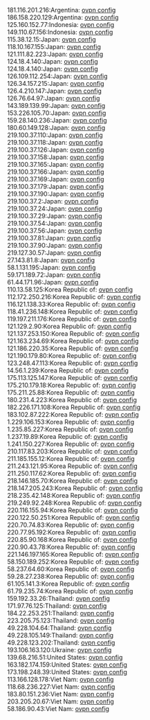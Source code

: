 181.116.201.216:Argentina: [ovpn config](vpn/181_116_201_216.ovpn)  
186.158.220.129:Argentina: [ovpn config](vpn/186_158_220_129.ovpn)  
125.160.152.77:Indonesia: [ovpn config](vpn/125_160_152_77.ovpn)  
149.110.67.156:Indonesia: [ovpn config](vpn/149_110_67_156.ovpn)  
115.38.12.15:Japan: [ovpn config](vpn/115_38_12_15.ovpn)  
118.10.167.155:Japan: [ovpn config](vpn/118_10_167_155.ovpn)  
121.111.82.223:Japan: [ovpn config](vpn/121_111_82_223.ovpn)  
124.18.4.140:Japan: [ovpn config](vpn/124_18_4_140.ovpn)  
124.18.4.140:Japan: [ovpn config](vpn/124_18_4_140.ovpn)  
126.109.112.254:Japan: [ovpn config](vpn/126_109_112_254.ovpn)  
126.34.157.215:Japan: [ovpn config](vpn/126_34_157_215.ovpn)  
126.4.210.147:Japan: [ovpn config](vpn/126_4_210_147.ovpn)  
126.76.64.97:Japan: [ovpn config](vpn/126_76_64_97.ovpn)  
143.189.139.99:Japan: [ovpn config](vpn/143_189_139_99.ovpn)  
153.226.105.70:Japan: [ovpn config](vpn/153_226_105_70.ovpn)  
159.28.140.236:Japan: [ovpn config](vpn/159_28_140_236.ovpn)  
180.60.149.128:Japan: [ovpn config](vpn/180_60_149_128.ovpn)  
219.100.37.110:Japan: [ovpn config](vpn/219_100_37_110.ovpn)  
219.100.37.118:Japan: [ovpn config](vpn/219_100_37_118.ovpn)  
219.100.37.126:Japan: [ovpn config](vpn/219_100_37_126.ovpn)  
219.100.37.158:Japan: [ovpn config](vpn/219_100_37_158.ovpn)  
219.100.37.165:Japan: [ovpn config](vpn/219_100_37_165.ovpn)  
219.100.37.166:Japan: [ovpn config](vpn/219_100_37_166.ovpn)  
219.100.37.169:Japan: [ovpn config](vpn/219_100_37_169.ovpn)  
219.100.37.179:Japan: [ovpn config](vpn/219_100_37_179.ovpn)  
219.100.37.190:Japan: [ovpn config](vpn/219_100_37_190.ovpn)  
219.100.37.2:Japan: [ovpn config](vpn/219_100_37_2.ovpn)  
219.100.37.24:Japan: [ovpn config](vpn/219_100_37_24.ovpn)  
219.100.37.29:Japan: [ovpn config](vpn/219_100_37_29.ovpn)  
219.100.37.54:Japan: [ovpn config](vpn/219_100_37_54.ovpn)  
219.100.37.56:Japan: [ovpn config](vpn/219_100_37_56.ovpn)  
219.100.37.81:Japan: [ovpn config](vpn/219_100_37_81.ovpn)  
219.100.37.90:Japan: [ovpn config](vpn/219_100_37_90.ovpn)  
219.127.30.57:Japan: [ovpn config](vpn/219_127_30_57.ovpn)  
27.143.81.8:Japan: [ovpn config](vpn/27_143_81_8.ovpn)  
58.1.131.195:Japan: [ovpn config](vpn/58_1_131_195.ovpn)  
59.171.189.72:Japan: [ovpn config](vpn/59_171_189_72.ovpn)  
61.44.171.96:Japan: [ovpn config](vpn/61_44_171_96.ovpn)  
110.13.58.125:Korea Republic of: [ovpn config](vpn/110_13_58_125.ovpn)  
112.172.250.216:Korea Republic of: [ovpn config](vpn/112_172_250_216.ovpn)  
116.121.138.33:Korea Republic of: [ovpn config](vpn/116_121_138_33.ovpn)  
118.41.236.148:Korea Republic of: [ovpn config](vpn/118_41_236_148.ovpn)  
119.197.211.176:Korea Republic of: [ovpn config](vpn/119_197_211_176.ovpn)  
121.129.2.90:Korea Republic of: [ovpn config](vpn/121_129_2_90.ovpn)  
121.137.253.150:Korea Republic of: [ovpn config](vpn/121_137_253_150.ovpn)  
121.163.234.69:Korea Republic of: [ovpn config](vpn/121_163_234_69.ovpn)  
121.186.220.35:Korea Republic of: [ovpn config](vpn/121_186_220_35.ovpn)  
121.190.179.80:Korea Republic of: [ovpn config](vpn/121_190_179_80.ovpn)  
123.248.47.113:Korea Republic of: [ovpn config](vpn/123_248_47_113.ovpn)  
14.56.1.239:Korea Republic of: [ovpn config](vpn/14_56_1_239.ovpn)  
175.113.125.147:Korea Republic of: [ovpn config](vpn/175_113_125_147.ovpn)  
175.210.179.18:Korea Republic of: [ovpn config](vpn/175_210_179_18.ovpn)  
175.211.25.88:Korea Republic of: [ovpn config](vpn/175_211_25_88.ovpn)  
180.231.4.223:Korea Republic of: [ovpn config](vpn/180_231_4_223.ovpn)  
182.226.171.108:Korea Republic of: [ovpn config](vpn/182_226_171_108.ovpn)  
183.102.87.222:Korea Republic of: [ovpn config](vpn/183_102_87_222.ovpn)  
1.229.106.153:Korea Republic of: [ovpn config](vpn/1_229_106_153.ovpn)  
1.235.85.227:Korea Republic of: [ovpn config](vpn/1_235_85_227.ovpn)  
1.237.19.89:Korea Republic of: [ovpn config](vpn/1_237_19_89.ovpn)  
1.241.150.227:Korea Republic of: [ovpn config](vpn/1_241_150_227.ovpn)  
210.117.83.203:Korea Republic of: [ovpn config](vpn/210_117_83_203.ovpn)  
211.185.155.12:Korea Republic of: [ovpn config](vpn/211_185_155_12.ovpn)  
211.243.121.95:Korea Republic of: [ovpn config](vpn/211_243_121_95.ovpn)  
211.250.117.62:Korea Republic of: [ovpn config](vpn/211_250_117_62.ovpn)  
218.146.185.70:Korea Republic of: [ovpn config](vpn/218_146_185_70.ovpn)  
218.147.205.243:Korea Republic of: [ovpn config](vpn/218_147_205_243.ovpn)  
218.235.42.148:Korea Republic of: [ovpn config](vpn/218_235_42_148.ovpn)  
219.249.92.248:Korea Republic of: [ovpn config](vpn/219_249_92_248.ovpn)  
220.116.155.94:Korea Republic of: [ovpn config](vpn/220_116_155_94.ovpn)  
220.122.50.251:Korea Republic of: [ovpn config](vpn/220_122_50_251.ovpn)  
220.70.74.83:Korea Republic of: [ovpn config](vpn/220_70_74_83.ovpn)  
220.77.95.192:Korea Republic of: [ovpn config](vpn/220_77_95_192.ovpn)  
220.85.90.168:Korea Republic of: [ovpn config](vpn/220_85_90_168.ovpn)  
220.90.43.78:Korea Republic of: [ovpn config](vpn/220_90_43_78.ovpn)  
221.146.197.165:Korea Republic of: [ovpn config](vpn/221_146_197_165.ovpn)  
58.150.189.252:Korea Republic of: [ovpn config](vpn/58_150_189_252.ovpn)  
58.237.64.60:Korea Republic of: [ovpn config](vpn/58_237_64_60.ovpn)  
59.28.27.238:Korea Republic of: [ovpn config](vpn/59_28_27_238.ovpn)  
61.105.141.3:Korea Republic of: [ovpn config](vpn/61_105_141_3.ovpn)  
61.79.235.74:Korea Republic of: [ovpn config](vpn/61_79_235_74.ovpn)  
159.192.33.26:Thailand: [ovpn config](vpn/159_192_33_26.ovpn)  
171.97.76.125:Thailand: [ovpn config](vpn/171_97_76_125.ovpn)  
184.22.253.251:Thailand: [ovpn config](vpn/184_22_253_251.ovpn)  
223.205.75.123:Thailand: [ovpn config](vpn/223_205_75_123.ovpn)  
49.228.104.64:Thailand: [ovpn config](vpn/49_228_104_64.ovpn)  
49.228.105.149:Thailand: [ovpn config](vpn/49_228_105_149.ovpn)  
49.228.123.202:Thailand: [ovpn config](vpn/49_228_123_202.ovpn)  
193.106.163.120:Ukraine: [ovpn config](vpn/193_106_163_120.ovpn)  
139.68.216.51:United States: [ovpn config](vpn/139_68_216_51.ovpn)  
163.182.174.159:United States: [ovpn config](vpn/163_182_174_159.ovpn)  
173.198.248.39:United States: [ovpn config](vpn/173_198_248_39.ovpn)  
113.166.128.178:Viet Nam: [ovpn config](vpn/113_166_128_178.ovpn)  
118.68.236.227:Viet Nam: [ovpn config](vpn/118_68_236_227.ovpn)  
183.80.151.236:Viet Nam: [ovpn config](vpn/183_80_151_236.ovpn)  
203.205.20.67:Viet Nam: [ovpn config](vpn/203_205_20_67.ovpn)  
58.186.90.43:Viet Nam: [ovpn config](vpn/58_186_90_43.ovpn)  
